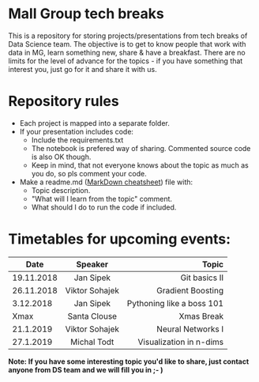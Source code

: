 # Mall Group tech breaks

This is a repository for storing projects/presentations from tech breaks of Data Science team. The objective is to get to know people that work with data in MG, learn something new, share & have a breakfast. There are no limits for the level of advance for the topics - if you have something that interest you, just go for it and share it with us.

# Repository rules
* Each project is mapped into a separate folder. 
* If your presentation includes code:
  - Include the requirements.txt
  - The notebook is prefered way of sharing. Commented source code is also OK though. 
  - Keep in mind, that not everyone knows about the topic as much as you do, so pls comment your code.
* Make a readme.md ([MarkDown cheatsheet](https://github.com/adam-p/markdown-here/wiki/Markdown-Cheatsheet)) file with:
  - Topic description.
  - "What will I learn from the topic" comment.
  - What should I do to run the code if included.


# Timetables for upcoming events:

| Date       | Speaker        | Topic                     |
| ---------- |:--------------:| -------------------------:|
| 19.11.2018 | Jan Sipek      | Git basics II             |
| 26.11.2018 | Viktor Sohajek | Gradient Boosting         |
| 3.12.2018  | Jan Sipek      | Pythoning like a boss 101 |
| Xmax       | Santa Clouse   | Xmas Break                |
| 21.1.2019  | Viktor Sohajek | Neural Networks I         |
| 27.1.2019  | Michal Todt    | Visualization in n-dims   |

**Note: If you have some interesting topic you'd like to share, just contact anyone from DS team and we will fill you in ;- )**
